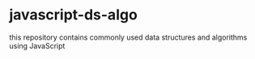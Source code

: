 # javascript-ds-algo
this repository contains commonly used data structures and algorithms using JavaScript
